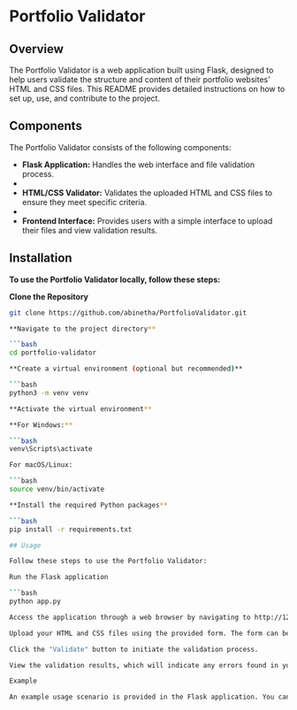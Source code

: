 # Portfolio Validator

## Overview

The Portfolio Validator is a web application built using Flask, designed to help users validate the structure and content of their portfolio websites' HTML and CSS files. This README provides detailed instructions on how to set up, use, and contribute to the project.

## Components

The Portfolio Validator consists of the following components:

- **Flask Application:** Handles the web interface and file validation process.
- 
- **HTML/CSS Validator:** Validates the uploaded HTML and CSS files to ensure they meet specific criteria.
- 
- **Frontend Interface:** Provides users with a simple interface to upload their files and view validation results.

## Installation

**To use the Portfolio Validator locally, follow these steps:**

**Clone the Repository**

   ```bash
   git clone https://github.com/abinetha/PortfolioValidator.git
   
**Navigate to the project directory**

```bash
cd portfolio-validator

**Create a virtual environment (optional but recommended)**

```bash
python3 -m venv venv

**Activate the virtual environment**

**For Windows:**

```bash
venv\Scripts\activate

For macOS/Linux:

```bash
source venv/bin/activate

**Install the required Python packages**

```bash
pip install -r requirements.txt

## Usage

Follow these steps to use the Portfolio Validator:

Run the Flask application

```bash
python app.py

Access the application through a web browser by navigating to http://127.0.0.1:5000/.

Upload your HTML and CSS files using the provided form. The form can be found within the test_portfolio folder.

Click the "Validate" button to initiate the validation process.

View the validation results, which will indicate any errors found in your uploaded files.

Example

An example usage scenario is provided in the Flask application. You can follow the steps outlined in the Usage section to upload your HTML and CSS files and validate them.
